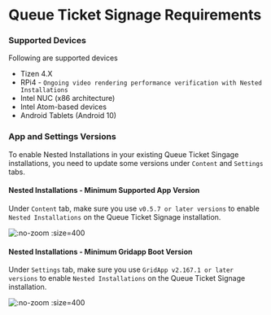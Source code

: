 # Queue Ticket Signage Requirements

### Supported Devices
Following are supported devices
- Tizen 4.X
- RPi4 - `Ongoing video rendering performance verification with Nested Installations`
- Intel NUC (x86 architecture)
- Intel Atom-based devices
- Android Tablets (Android 10)

### App and Settings Versions
To enable Nested Installations in your existing Queue Ticket Singage installations, you need to update some versions under `Content` and `Settings` tabs.

#### Nested Installations - Minimum Supported App Version
Under `Content` tab, make sure you use `v0.5.7 or later versions` to enable `Nested Installations` on the Queue Ticket Signage installation.

![](/assets/min-app-version.png ":no-zoom :size=400")

#### Nested Installations - Minimum Gridapp Boot Version
Under `Settings` tab, make sure you use `GridApp v2.167.1 or later versions` to enable `Nested Installations` on the Queue Ticket Signage installation.

![](/assets/min-boot-version.png ":no-zoom :size=400")